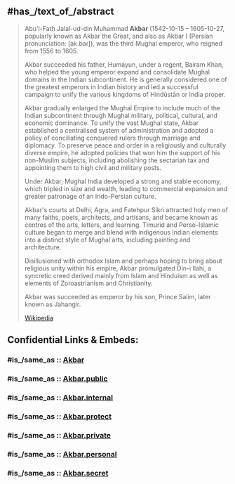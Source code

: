 ﻿---
aliases:
- Akbar
- "Abu'l-Fath Jalal-ud-din Muhammad Akbar"
---

## #has_/text_of_/abstract 

> Abu'l-Fath Jalal-ud-din Muhammad **Akbar** (1542-10-15 – 1605-10-27, 
> popularly known as Akbar the Great, and also as Akbar I (Persian pronunciation: [ak.baɾ]), 
> was the third Mughal emperor, who reigned from 1556 to 1605. 
> 
> Akbar succeeded his father, Humayun, under a regent, Bairam Khan, 
> who helped the young emperor expand and consolidate Mughal domains in the Indian subcontinent. 
> He is generally considered one of the greatest emperors in Indian history 
> and led a successful campaign to unify the various kingdoms of Hindūstān or India proper.
>
> Akbar gradually enlarged the Mughal Empire to include much of the Indian subcontinent 
> through Mughal military, political, cultural, and economic dominance. 
> To unify the vast Mughal state, Akbar established a centralised system of administration 
> and adopted a policy of conciliating conquered rulers through marriage and diplomacy. 
> To preserve peace and order in a religiously and culturally diverse empire, 
> he adopted policies that won him the support of his non-Muslim subjects, 
> including abolishing the sectarian tax and appointing them to high civil and military posts.
>
> Under Akbar, Mughal India developed a strong and stable economy, 
> which tripled in size and wealth, leading to commercial expansion 
> and greater patronage of an Indo-Persian culture. 
> 
> Akbar's courts at Delhi, Agra, and Fatehpur Sikri attracted holy men of many faiths, 
> poets, architects, and artisans, and became known as centres of the arts, letters, and learning. 
> Timurid and Perso-Islamic culture began to merge and blend with indigenous Indian elements 
> into a distinct style of Mughal arts, including painting and architecture. 
> 
> Disillusioned with orthodox Islam and perhaps hoping to bring about religious unity within his empire, 
> Akbar promulgated Din-i Ilahi, a syncretic creed derived mainly from Islam and Hinduism 
> as well as elements of Zoroastrianism and Christianity.
>
> Akbar was succeeded as emperor by his son, Prince Salim, later known as Jahangir.
>
> [Wikipedia](https://en.wikipedia.org/wiki/Akbar)


## Confidential Links & Embeds: 

### #is_/same_as :: [Akbar](/_Standards/Society/Government/Leader/Early_modern_Leaders/Akbar.md) 

### #is_/same_as :: [Akbar.public](/_public/Society/Government/Leader/Early_modern_Leaders/Akbar.public.md) 

### #is_/same_as :: [Akbar.internal](/_internal/Society/Government/Leader/Early_modern_Leaders/Akbar.internal.md) 

### #is_/same_as :: [Akbar.protect](/_protect/Society/Government/Leader/Early_modern_Leaders/Akbar.protect.md) 

### #is_/same_as :: [Akbar.private](/_private/Society/Government/Leader/Early_modern_Leaders/Akbar.private.md) 

### #is_/same_as :: [Akbar.personal](/_personal/Society/Government/Leader/Early_modern_Leaders/Akbar.personal.md) 

### #is_/same_as :: [Akbar.secret](/_secret/Society/Government/Leader/Early_modern_Leaders/Akbar.secret.md)

